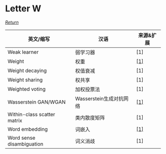 # Letter W
[*Return*](https://github.com/SyncedAI00/Artificial-Intelligence-Terminology/blob/master/README.md)

英文/缩写|汉语|来源&扩展
---|---|---
Weak learner|弱学习器|[1]
Weight|权重|[[1]](https://www.jiqizhixin.com/articles/2018-01-08-3)
Weight decaying|权值衰减|[1]
Weight sharing|	权共享|[1]
Weighted voting|	加权投票法|[1]
Wasserstein GAN/WGAN|	Wasserstein生成对抗网络|[[1]](https://www.jiqizhixin.com/articles/2017-10-05)
Within-class scatter matrix|	类内散度矩阵|[1]
Word embedding|	词嵌入|[[1]](https://www.jiqizhixin.com/articles/2017-11-20-3)
Word sense disambiguation|	词义消歧|[1]
